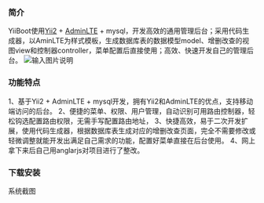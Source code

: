 ### 简介

YiiBoot使用[Yii2](http://www.yiiframework.com/) + [AdminLTE](https://github.com/almasaeed2010/AdminLTE) + mysql，开发高效的通用管理后台；采用代码生成器，以AminLTE为样式模板，生成数据库表的数据模型model、增删改查的视图view和控制器controller，菜单配置后直接使用；高效、快速开发自己的管理后台。
![输入图片说明](http://git.oschina.net/uploads/images/2016/0816/131856_3b94983a_2349.png "在这里输入图片标题")

### 功能特点
1、基于Yii2 + AdminLTE + mysql开发，拥有Yii2和AdminLTE的优点，支持移动端访问的后台。
2、便捷的菜单、权限、用户管理，自动识别可用路由控制器，轻松钩选配置路由权限，无需手写配置路由地址，
3、快捷高效，易于二次开发扩展，使用代码生成器，根据数据库表生成对应的增删改查页面，完全不需要修改或轻微调整就能开发出满足自己需求的功能，配置好菜单直接在后台使用。
4、网上拿下来后自己用anglarjs对项目进行了整改。

### 下载安装



系统截图

